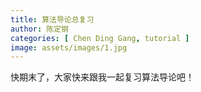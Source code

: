```yaml
---
title: 算法导论总复习
author: 陈定钢
categories: [ Chen Ding Gang, tutorial ]
image: assets/images/1.jpg
---
```



 快期末了，大家快来跟我一起复习算法导论吧！